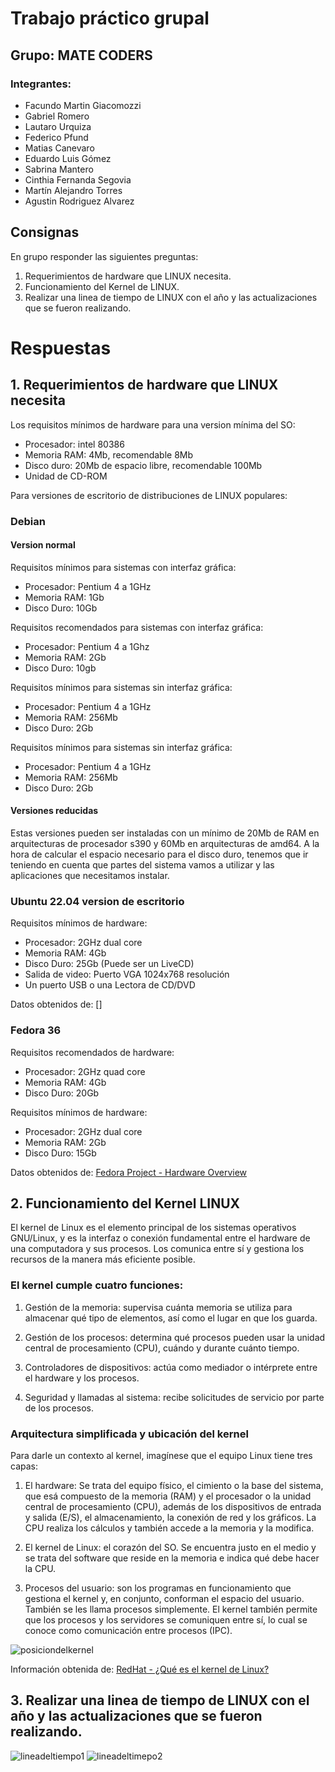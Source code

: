 # Trabajo práctico grupal
## Grupo: MATE CODERS

### Integrantes:

- Facundo Martin Giacomozzi
- Gabriel Romero
- Lautaro Urquiza
- Federico Pfund
- Matias Canevaro
- Eduardo Luis Gómez
- Sabrina Mantero
- Cinthia Fernanda Segovia
- Martín Alejandro Torres
- Agustin Rodriguez Alvarez

## Consignas
En grupo responder las siguientes preguntas:
1. Requerimientos de hardware que LINUX necesita.
2. Funcionamiento del Kernel de LINUX.
3. Realizar una linea de tiempo de LINUX con el año y las actualizaciones que se fueron realizando.

# Respuestas

## 1. Requerimientos de hardware que LINUX necesita

Los requisitos mínimos de hardware para una version mínima del SO:
- Procesador: intel 80386
- Memoria RAM: 4Mb, recomendable 8Mb
- Disco duro: 20Mb de espacio libre, recomendable 100Mb
- Unidad de CD-ROM

Para versiones de escritorio de distribuciones de LINUX populares:

### Debian


#### Version normal
Requisitos mínimos para sistemas con interfaz gráfica:
- Procesador: Pentium 4 a 1GHz
- Memoria RAM: 1Gb
- Disco Duro: 10Gb

Requisitos recomendados para sistemas con interfaz gráfica:
- Procesador: Pentium 4 a 1Ghz
- Memoria RAM: 2Gb
- Disco Duro: 10gb

Requisitos mínimos para sistemas sin interfaz gráfica:
- Procesador: Pentium 4 a 1GHz
- Memoria RAM: 256Mb
- Disco Duro: 2Gb

Requisitos mínimos para sistemas sin interfaz gráfica:
- Procesador: Pentium 4 a 1GHz
- Memoria RAM: 256Mb
- Disco Duro: 2Gb

#### Versiones reducidas
Estas versiones pueden ser instaladas con un mínimo de 20Mb de RAM en arquitecturas de procesador s390 y 60Mb en arquitecturas de amd64. A la hora de calcular el espacio necesario para el disco duro, tenemos que ir teniendo en cuenta que partes del sistema vamos a utilizar y las aplicaciones que necesitamos instalar.

### Ubuntu 22.04 version de escritorio

Requisitos mínimos de hardware:
- Procesador: 2GHz dual core
- Memoria RAM: 4Gb
- Disco Duro: 25Gb (Puede ser un LiveCD)
- Salida de video: Puerto VGA 1024x768 resolución
- Un puerto USB o una Lectora de CD/DVD

Datos obtenidos de: []
### Fedora 36

Requisitos recomendados de hardware:
- Procesador: 2GHz quad core
- Memoria RAM: 4Gb
- Disco Duro: 20Gb

Requisitos mínimos de hardware:
- Procesador: 2GHz dual core
- Memoria RAM: 2Gb
- Disco Duro: 15Gb

Datos obtenidos de: [Fedora Project - Hardware Overview](https://docs.fedoraproject.org/en-US/fedora/latest/release-notes/welcome/Hardware_Overview/)

## 2. Funcionamiento del Kernel LINUX

El kernel de Linux es el elemento principal de los sistemas operativos GNU/Linux, y es la interfaz o conexión fundamental entre el hardware de una computadora y sus procesos. Los comunica entre sí y gestiona los recursos de la manera más eficiente posible.

### El kernel cumple cuatro funciones:
1. Gestión de la memoria: supervisa cuánta memoria se utiliza para almacenar qué tipo de elementos, así como el lugar en que los guarda.

2. Gestión de los procesos: determina qué procesos pueden usar la unidad central de procesamiento (CPU), cuándo y durante cuánto tiempo.

3. Controladores de dispositivos: actúa como mediador o intérprete entre el hardware y los procesos.

4. Seguridad y llamadas al sistema: recibe solicitudes de servicio por parte de los procesos.


### Arquitectura simplificada y ubicación del kernel

Para darle un contexto al kernel, imagínese que el equipo Linux tiene tres capas:

1. El hardware: Se trata del equipo físico, el cimiento o la base del sistema, que esá compuesto de la memoria (RAM) y el procesador o la unidad central de procesamiento (CPU), además de los dispositivos de entrada y salida (E/S), el almacenamiento, la conexión de red y los gráficos. La CPU realiza los cálculos y también accede a la memoria y la modifica.

2. El kernel de Linux: el corazón del SO. Se encuentra justo en el medio y se trata del software que reside en la memoria e indica qué debe hacer la CPU.

3. Procesos del usuario: son los programas en funcionamiento que gestiona el kernel y, en conjunto, conforman el espacio del usuario. También se les llama procesos simplemente. El kernel también permite que los procesos y los servidores se comuniquen entre sí, lo cual se conoce como comunicación entre procesos (IPC).


![posiciondelkernel](./img/clase6/3.png)

Información obtenida de: [RedHat - ¿Qué es el kernel de Linux?](https://www.redhat.com/es/topics/linux/what-is-the-linux-kernel)


## 3. Realizar una linea de tiempo de LINUX con el año y las actualizaciones que se fueron realizando.

![lineadeltiempo1](./img/clase6/1.jpg)
![lineadeltimepo2](./img/clase6/2.jpg)
